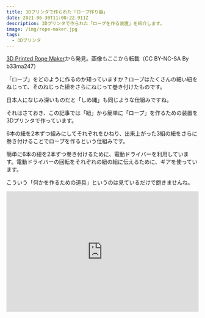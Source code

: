 ```yaml
---
title: 3Dプリンタで作られた「ロープ作り器」
date: 2021-06-30T11:00:22.911Z
description: 3Dプリンタで作られた「ロープを作る装置」を紹介します。
image: /img/rope-maker.jpg
tags:
  - 3Dプリンタ
---
```

[3D Printed Rope Maker](https://www.instructables.com/3D-Printed-Rope-Maker/)から発見。画像もここから転載（CC BY-NC-SA By b33ma247）

「ロープ」をどのように作るのか知っていますか？ロープはたくさんの細い紐をねじって、そのねじった紐をさらにねじって巻き付けたものです。

日本人になじみ深いものだと「しめ縄」も同じような仕組みですね。

それはさておき、この記事では「紐」から簡単に「ロープ」を作るための装置を3Dプリンタで作っています。

6本の紐を2本ずつ組みにしてそれぞれをひねり、出来上がった3組の紐をさらに巻き付けることでロープを作るという仕組みです。

簡単に6本の紐を2本ずつ巻き付けるために、電動ドライバーを利用しています。電動ドライバーの回転をそれぞれの紐の組に伝えるために、ギアを使っています。

こういう「何かを作るための道具」というのは見ているだけで飽きませんね。

<iframe width="100%" height="315" src="https://www.youtube.com/embed/U55BZaPbffk" frameborder="0" allow="accelerometer; autoplay; clipboard-write; encrypted-media; gyroscope; picture-in-picture" allowfullscreen></iframe>

